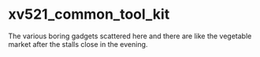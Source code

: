 # xv521_common_tool_kit

The various boring gadgets scattered here and there are like the vegetable market after the stalls close in the evening.